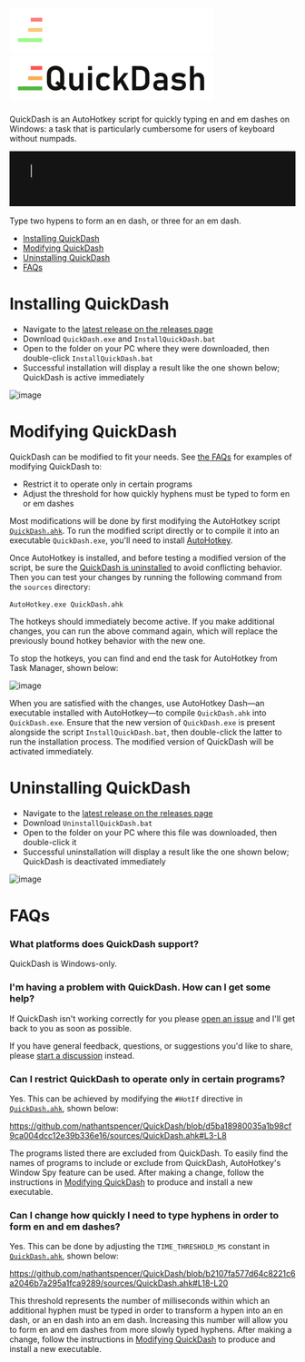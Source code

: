 ![QuickDash Logo](images/png/QuickDashLogoTextDark.png#gh-dark-mode-only)
![QuickDash Logo](images/png/QuickDashLogoTextLight.png#gh-light-mode-only)
---
QuickDash is an AutoHotkey script for quickly typing en and em dashes on Windows: a task that is particularly cumbersome for users of keyboard without numpads.

![image](images/gif/QuickDashDemo.gif)

Type two hypens to form an en dash, or three for an em dash.

- [Installing QuickDash](#installing-quickdash)
- [Modifying QuickDash](#modifying-quickdash)
- [Uninstalling QuickDash](#uninstalling-quickdash)
- [FAQs](#faqs)

# Installing QuickDash

 - Navigate to the [latest release on the releases page](https://github.com/nathantspencer/QuickDash/releases)
 - Download `QuickDash.exe` and `InstallQuickDash.bat`
 - Open to the folder on your PC where they were downloaded, then double-click `InstallQuickDash.bat`
 - Successful installation will display a result like the one shown below; QuickDash is active immediately

![image](https://github.com/user-attachments/assets/97e26b98-d9cb-4f56-bce4-a4389b101ba9)

# Modifying QuickDash

QuickDash can be modified to fit your needs. See [the FAQs](#faqs) for examples of modifying QuickDash to:

- Restrict it to operate only in certain programs
- Adjust the threshold for how quickly hyphens must be typed to form en or em dashes

Most modifications will be done by first modifying the AutoHotkey script [`QuickDash.ahk`](sources/QuickDash.ahk). To run the modified script directly or to compile it into an executable `QuickDash.exe`, you'll need to install [AutoHotkey](https://www.autohotkey.com/).

Once AutoHotkey is installed, and before testing a modified version of the script, be sure the [QuickDash is uninstalled](#uninstalling-quickdash) to avoid conflicting behavior. Then you can test your changes by running the following command from the `sources` directory:

```
AutoHotkey.exe QuickDash.ahk
```

The hotkeys should immediately become active. If you make additional changes, you can run the above command again, which will replace the previously bound hotkey behavior with the new one.

To stop the hotkeys, you can find and end the task for AutoHotkey from Task Manager, shown below:

![image](https://github.com/user-attachments/assets/b768a3d4-f673-44f3-bab6-1d2b2e8333e1)

When you are satisfied with the changes, use AutoHotkey Dash—an executable installed with AutoHotkey—to compile `QuickDash.ahk` into `QuickDash.exe`. Ensure that the new version of `QuickDash.exe` is present alongside the script `InstallQuickDash.bat`, then double-click the latter to run the installation process. The modified version of QuickDash will be activated immediately.


# Uninstalling QuickDash

 - Navigate to the [latest release on the releases page](https://github.com/nathantspencer/QuickDash/releases)
 - Download `UninstallQuickDash.bat`
 - Open to the folder on your PC where this file was downloaded, then double-click it
 - Successful uninstallation will display a result like the one shown below; QuickDash is deactivated immediately

![image](https://github.com/user-attachments/assets/90473179-88a5-4604-912c-a58f737d9dfc)

# FAQs

### What platforms does QuickDash support?

QuickDash is Windows-only.

### I'm having a problem with QuickDash. How can I get some help?

If QuickDash isn't working correctly for you please [open an issue](https://github.com/nathantspencer/QuickDash/issues) and I'll get back to you as soon as possible.

If you have general feedback, questions, or suggestions you'd like to share, please [start a discussion](https://github.com/nathantspencer/QuickDash/discussions) instead.

### Can I restrict QuickDash to operate only in certain programs?

Yes. This can be achieved by modifying the `#HotIf` directive in [`QuickDash.ahk`](sources/QuickDash.ahk), shown below:

https://github.com/nathantspencer/QuickDash/blob/d5ba18980035a1b98cf9ca004dcc12e39b336e16/sources/QuickDash.ahk#L3-L8

The programs listed there are excluded from QuickDash. To easily find the names of programs to include or exclude from QuickDash, AutoHotkey's Window Spy feature can be used. After making a change, follow the instructions in [Modifying QuickDash](#modifying-quickdash) to produce and install a new executable.

### Can I change how quickly I need to type hyphens in order to form en and em dashes?

Yes. This can be done by adjusting the `TIME_THRESHOLD_MS` constant in [`QuickDash.ahk`](sources/QuichDash.ahk), shown below:

https://github.com/nathantspencer/QuickDash/blob/b2107fa577d64c8221c6a2046b7a295a1fca9289/sources/QuickDash.ahk#L18-L20

This threshold represents the number of milliseconds within which an additional hyphen must be typed in order to transform a hypen into an en dash, or an en dash into an em dash. Increasing this number will allow you to form en and em dashes from more slowly typed hyphens. After making a change, follow the instructions in [Modifying QuickDash](#modifying-quickdash) to produce and install a new executable.
